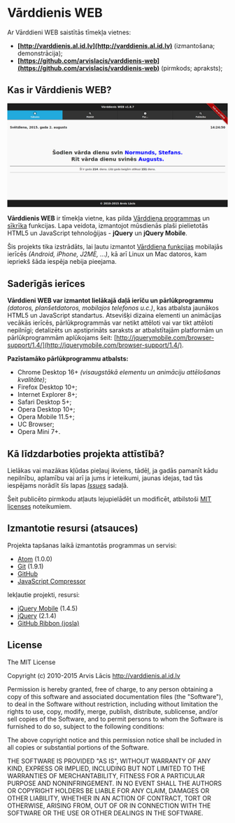 # Vārddienis WEB #

Ar Vārddieni WEB saistītās tīmekļa vietnes:

- **[http://varddienis.al.id.lv](http://varddienis.al.id.lv)** (izmantošana; demonstrācija);
- **[https://github.com/arvislacis/varddienis-web](https://github.com/arvislacis/varddienis-web)** (pirmkods; apraksts);

## Kas ir Vārddienis WEB? ##

![Vārddienis WEB ekrānuzņēmums](/img/varddienis-web.png)

**Vārddienis WEB** ir tīmekļa vietne, kas pilda [Vārddieņa programmas](https://dl.dropboxusercontent.com/u/25130294/Vecie/varddienis/varddienis.zip) un [sīkrīka](https://dl.dropboxusercontent.com/u/25130294/Vecie/varddienis/varddienis.gadget) funkcijas. Lapa veidota, izmantojot mūsdienās plaši pielietotās HTML5 un JavaScript tehnoloģijas - **jQuery** un **jQuery Mobile**.

Šis projekts tika izstrādāts, lai ļautu izmantot [Vārddieņa funkcijas](https://dl.dropboxusercontent.com/u/25130294/Vecie/varddienis/varddienis.zip) mobilajās ierīcēs *(Android, iPhone, J2ME, ...)*, kā arī Linux un Mac datoros, kam iepriekš šāda iespēja nebija pieejama.

## Saderīgās ierīces ##

**Vārddieni WEB var izmantot lielākajā daļā ierīču un pārlūkprogrammu** *(datoros, planšetdatoros, mobilajos telefonos u.c.)*, kas atbalsta jaunākos HTML5 un JavaScript standartus. Atsevišķi dizaina elementi un animācijas vecākās ierīcēs, pārlūkprogrammās var netikt attēloti vai var tikt attēloti nepilnīgi; detalizēts un apstiprināts saraksts ar atbalstītajām platformām un pārlūkprogrammām aplūkojams šeit: [http://jquerymobile.com/browser-support/1.4/](http://jquerymobile.com/browser-support/1.4/).

**Pazīstamāko pārlūkprogrammu atbalsts:**

- Chrome Desktop 16+ *(visaugstākā elementu un animāciju attēlošanas kvalitāte)*;
- Firefox Desktop 10+;
- Internet Explorer 8+;
- Safari Desktop 5+;
- Opera Desktop 10+;
- Opera Mobile 11.5+;
- UC Browser;
- Opera Mini 7+.

## Kā līdzdarboties projekta attīstībā? ##

Lielākas vai mazākas kļūdas pieļauj ikviens, tādēļ, ja gadās pamanīt kādu nepilnību, aplamību vai arī ja jums ir ieteikumi, jaunas idejas, tad tās iespējams norādīt šīs lapas *[Issues](https://github.com/arvislacis/varddienis_web/issues)* sadaļā.

Šeit publicēto pirmkodu atļauts lejupielādēt un modificēt, atbilstoši [MIT licenses](http://opensource.org/licenses/MIT) noteikumiem.

## Izmantotie resursi (atsauces) ##

Projekta tapšanas laikā izmantotās programmas un servisi:

- [Atom](http://atom.io) (1.0.0)
- [Git](http://git-scm.com/) (1.9.1)
- [GitHub](https://github.com/)
- [JavaScript Compressor](http://www.minifyjavascript.com/)

Iekļautie projekti, resursi:

- [jQuery Mobile](http://jquerymobile.com) (1.4.5)
- [jQuery](http://jquery.com) (2.1.4)
- [GitHub Ribbon (josla)](https://github.com/blog/273-github-ribbons)

## License ##

The MIT License

Copyright (c) 2010-2015 Arvis Lācis http://varddienis.al.id.lv

Permission is hereby granted, free of charge, to any person obtaining a copy
of this software and associated documentation files (the "Software"), to deal
in the Software without restriction, including without limitation the rights
to use, copy, modify, merge, publish, distribute, sublicense, and/or sell
copies of the Software, and to permit persons to whom the Software is
furnished to do so, subject to the following conditions:

The above copyright notice and this permission notice shall be included in
all copies or substantial portions of the Software.

THE SOFTWARE IS PROVIDED "AS IS", WITHOUT WARRANTY OF ANY KIND, EXPRESS OR
IMPLIED, INCLUDING BUT NOT LIMITED TO THE WARRANTIES OF MERCHANTABILITY,
FITNESS FOR A PARTICULAR PURPOSE AND NONINFRINGEMENT. IN NO EVENT SHALL THE
AUTHORS OR COPYRIGHT HOLDERS BE LIABLE FOR ANY CLAIM, DAMAGES OR OTHER
LIABILITY, WHETHER IN AN ACTION OF CONTRACT, TORT OR OTHERWISE, ARISING FROM,
OUT OF OR IN CONNECTION WITH THE SOFTWARE OR THE USE OR OTHER DEALINGS IN
THE SOFTWARE.
